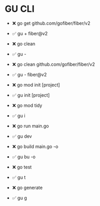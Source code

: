 

 # GU CLI

- ❌ go get github.com/gofiber/fiber/v2
- ✅ gu + fiber@v2


- ❌ go clean
- ✅ gu -


- ❌ go clean github.com/gofiber/fiber/v2
- ✅ gu - fiber@v2


- ❌ go mod init [project]   
- ✅ gu init [project]


- ❌ go mod tidy    
- ✅ gu i


- ❌ go run main.go
- ✅ gu dev


- ❌ go build main.go -o
- ✅ gu bu -o


- ❌ go test
- ✅ gu t


- ❌ go generate
- ✅ gu g




